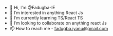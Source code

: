 - 👋 Hi, I’m @Fadugba-IE
- 👀 I’m interested in anything React Js
- 🌱 I’m currently learning TS/React TS
- 💞️ I’m looking to collaborate on anything react Js
- 📫 How to reach me - fadugba.iyanu@gmail.com

<!---
Fadugba-IE/Fadugba-IE is a ✨ special ✨ repository because its `README.md` (this file) appears on your GitHub profile.
You can click the Preview link to take a look at your changes.
--->
